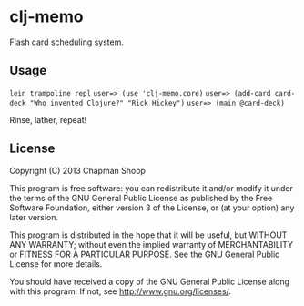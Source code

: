# clj-memo

Flash card scheduling system.

## Usage

`lein trampoline repl`
`user=> (use 'clj-memo.core)`
`user=> (add-card card-deck "Who invented Clojure?" "Rick Hickey")`
`user=> (main @card-deck)`

Rinse, lather, repeat!

## License

Copyright (C) 2013 Chapman Shoop

This program is free software: you can redistribute it and/or modify
it under the terms of the GNU General Public License as published by
the Free Software Foundation, either version 3 of the License, or
(at your option) any later version.

This program is distributed in the hope that it will be useful,
but WITHOUT ANY WARRANTY; without even the implied warranty of
MERCHANTABILITY or FITNESS FOR A PARTICULAR PURPOSE.  See the
GNU General Public License for more details.

You should have received a copy of the GNU General Public License
along with this program.  If not, see <http://www.gnu.org/licenses/>.